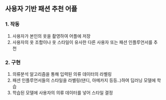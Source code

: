 ## 사용자 기반 패션 추천 어플

### 1. 작동
1) 사용자가 본인의 옷을 촬영하여 어플에 저장
2) 사용자의 옷 조합이나 옷 스타일이 유사한 다른 사용자 또는 패션 인플루언서를 추천


### 2. 구현
1) 의류분석 알고리즘을 통해 입력된 의류 데이터의 라벨링
2) 패션 인플루언서들의 스타일을 라벨링(댄디, 아메카지 등등..)하여 딥러닝 모델에 학습
3) 학습된 모델에 사용자의 의류 데이터를 넣어 스타일 결정
